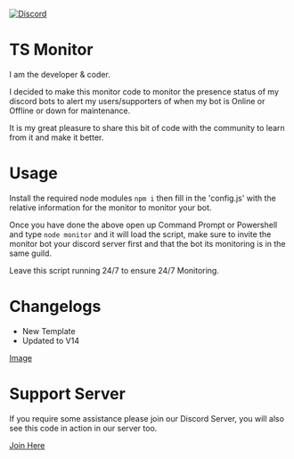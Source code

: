  [![Discord](https://img.shields.io/badge/-Discord-05122A?style=flat&logo=discord)](https://discord.gg/3NTPcPGYtM)

# TS Monitor

I am the developer & coder.

I decided to make this monitor code to monitor the presence status of my discord bots to alert my users/supporters of when my bot is Online or Offline or down for maintenance.

It is my great pleasure to share this bit of code with the community to learn from it and make it better.

# Usage
Install the required node modules
`npm i`
then fill in the 'config.js' with the relative information for the monitor to monitor your bot.

Once you have done the above open up Command Prompt or Powershell and type `node monitor` and it will load the script,
make sure to invite the monitor bot your discord server first and that the bot its monitoring is in the same guild.

Leave this script running 24/7 to ensure 24/7 Monitoring.

# Changelogs
- New Template
- Updated to V14

[Image](https://cdn.thunderdoesdev.gg/images/private/montiorsource.png)

# Support Server
If you require some assistance please join our Discord Server, you will also see this code in action in our server too.
 
[Join Here](https://discord.gg/3NTPcPGYtM)

